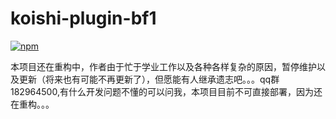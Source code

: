 # koishi-plugin-bf1

[![npm](https://img.shields.io/npm/v/koishi-plugin-bf1?style=flat-square)](https://www.npmjs.com/package/koishi-plugin-bf1)

本项目还在重构中，作者由于忙于学业工作以及各种各样复杂的原因，暂停维护以及更新（将来也有可能不再更新了），但愿能有人继承遗志吧。。。qq群182964500,有什么开发问题不懂的可以问我，本项目目前不可直接部署，因为还在重构。。。
